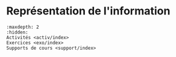 # Représentation de l'information

```{toctree}
:maxdepth: 2
:hidden:
Activités <activ/index>
Exercices <exo/index>
Supports de cours <support/index>
```

